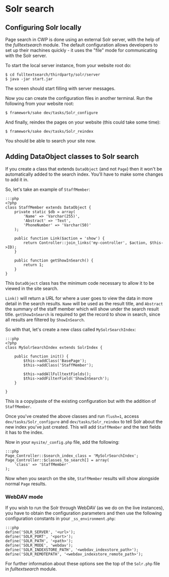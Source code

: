 # Solr search

## Configuring Solr locally

Page search in CWP is done using an external Solr server, with the help of the *fulltextsearch* module. The default
configuration allows developers to set up their machines quickly - it uses the "file" mode for communicating with the
Solr server.

To start the local server instance, from your website root do:

	$ cd fulltextsearch/thirdparty/solr/server
	$ java -jar start.jar

The screen should start filling with server messages.

Now you can create the configuration files in another terminal. Run the following from your website root:

	$ framework/sake dev/tasks/Solr_configure

And finally, reindex the pages on your website (this could take some time):

	$ framework/sake dev/tasks/Solr_reindex

You should be able to search your site now.

## Adding DataObject classes to Solr search

If you create a class that extends `DataObject` (and not `Page`) then it won't be automatically added to the search
index. You'll have to make some changes to add it in.

So, let's take an example of `StaffMember`:

	:::php
	<?php
	class StaffMember extends DataObject {
		private static $db = array(
			'Name' => 'Varchar(255)',
			'Abstract' => 'Text',
			'PhoneNumber' => 'Varchar(50)'
		);
		
		public function Link($action = 'show') {
			return Controller::join_links('my-controller', $action, $this->ID);
		}
		
		public function getShowInSearch() {
			return 1;
		}
	}

This `DataObject` class has the minimum code necessary to allow it to be viewed in the site search.

`Link()` will return a URL for where a user goes to view the data in more detail in the search results.
`Name` will be used as the result title, and `Abstract` the summary of the staff member which will show under the
search result title.
`getShowInSearch` is required to get the record to show in search, since all results are filtered by `ShowInSearch`.

So with that, let's create a new class called `MySolrSearchIndex`:

	:::php
	<?php
	class MySolrSearchIndex extends SolrIndex {
		
		public function init() {
			$this->addClass('BasePage');
			$this->addClass('StaffMember');
			
			$this->addAllFulltextFields();
			$this->addFilterField('ShowInSearch');
		}
		
	}

This is a copy/paste of the existing configuration but with the addition of `StaffMember`.

Once you've created the above classes and run `flush=1`, access `dev/tasks/Solr_configure` and `dev/tasks/Solr_reindex`
to tell Solr about the new index you've just created. This will add `StaffMember` and the text fields it has to the
index.

Now in your `mysite/_config.php` file, add the following:

	:::php
	Page_Controller::$search_index_class = 'MySolrSearchIndex';
	Page_Controller::$classes_to_search[] = array(
		'class' => 'StaffMember'
	);

Now when you search on the site, `StaffMember` results will show alongside normal `Page` results.

### WebDAV mode

If you wish to run the Solr through WebDAV (as we do on the live instances), you have to obtain the configuration
parameters and then use the following configuration constants in your `_ss_environment.php`:

	:::php
	define('SOLR_SERVER', '<url>');
	define('SOLR_PORT', '<port>');
	define('SOLR_PATH', '<path>');
	define('SOLR_MODE', 'webdav');
	define('SOLR_INDEXSTORE_PATH', '<webdav_indexstore_path>');
	define('SOLR_REMOTEPATH', '<webdav_indexstore_remote_path>');

For further information about these options see the top of the `Solr.php` file in *fulltextsearch* module.